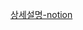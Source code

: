 [상세설명-notion](https://emphasized-hip-783.notion.site/Spm-Condition-Monitoring-System-79329a65c4ee4c6ea74c6489e452f11e)
